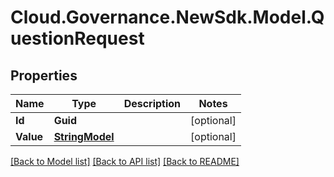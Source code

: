 # Cloud.Governance.NewSdk.Model.QuestionRequest
## Properties

Name | Type | Description | Notes
------------ | ------------- | ------------- | -------------
**Id** | **Guid** |  | [optional] 
**Value** | [**StringModel**](StringModel.md) |  | [optional] 

[[Back to Model list]](../README.md#documentation-for-models) [[Back to API list]](../README.md#documentation-for-api-endpoints) [[Back to README]](../README.md)

